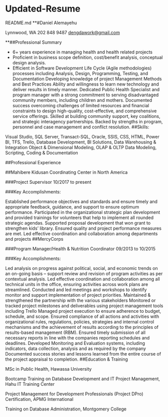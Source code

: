 # Updated-Resume
README.md
**#Daniel Alemayehu

Lynnwood, WA 202 848 9487 dengdawork@gmail.com

**##Professional Summary

- 6+ years experience in managing health and health related projects
- Proficient in business scope definition, cost/benefit analysis, conceptual design analysis.
- Efficient in Software Development Life Cycle (Agile methodologies) processes including Analysis, Design, Programming, Testing, and Documentation
Developing knowledge of project Management Methods and Best Practices
Ability and willingness to learn new technology and deliver results in timely manner.
Dedicated Public Health Specialist and program manager with a strong commitment to serving disadvantaged community members, including children and mothers.
Documented success overcoming challenges of limited resources and financial constraints to design high-quality, cost-effective, and comprehensive service offerings.
Skilled at building community support, key coalitions, and strategic interagency partnerships. Backed by strengths in program, personnel and case management and conflict resolution.
##Skills:

Visual Studio, SQL Server, Transact-SQL, Oracle, SSIS, CSS, HTML, Power BI, TFS, Trello, Database Development, BI Solutions, Data Warehousing & Integration Object & Dimensional Modeling, OLAP & OLTP Data Modeling, Scripting, Coding & Documentation

##Professional Experience

##Mahibere Kidusan Coordinating Center in North America

###Project Supervisor 10/2017 to present

###Key Accomplishments:

Established performance objectives and standards and ensure timely and appropriate feedback, guidance, and support to ensure optimum performance.
Participated in the organizational strategic plan development and provided trainings for volunteers that help to implement all rounded strategic agendas.
Supported proposal development that won grant to strengthen kids’ library.
Ensured quality and project performance measures are met.
Led effective coordination and collaboration among departments and projects
##MercyCorps

###Program Manager/Health & Nutrition Coordinator 09/2013 to 10/2015

###Key Accomplishments:

Led analysis on progress against political, social, and economic trends on an on-going basis – support review and revision of program activities as per contextual analysis.
Led effective coordination and collaboration among all technical units in the office, ensuring activities across work plans are streamlined.
Conducted and led meetings and workshops to identify monitor and support implementation of project priorities.
Maintained & strengthened the partnership with the various stakeholders
Monitored or tracked project milestones and deliverables using project management tools including Trello
Managed project execution to ensure adherence to budget, schedule, and scope.
Ensured compliance of all actions and activities with organizational rules, regulations, policies, strategies and internal control mechanisms and the achievement of results according to the principles of results-based management (RBM).
Ensured timely submission of all necessary reports in line with the companies reporting schedules and deadlines.
Developed Monitoring and Evaluation systems, including indicators, data collection, analysis and as required by the company
Documented success stories and lessons learned from the entire course of the project appraisal to completion.
##Education & Training

MSc in Public Health, Hawassa University

Bootcamp Training on Database Development and IT Project Management, Hahu IT Training Center

Project Management for Development Professionals (Project DPro) Certification, APMG International

Training on Database Administration, Montgomery College
